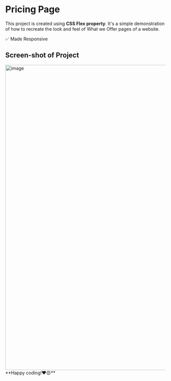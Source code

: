 # Pricing Page

This project is created using **CSS Flex property**. It's a simple demonstration of how to recreate the look and feel of What we Offer pages of a website.


✅ Made Responsive

## Screen-shot of Project
<img width="956" alt="image" src="https://github.com/Sriramprasath04/CSS-Minor-Projects/assets/109743739/014e8bff-571d-41a8-b0de-a2ec20444f1f">
**Happy coding!❤️😍**







